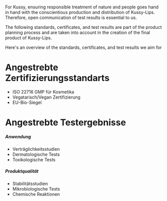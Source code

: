 # 
For Kussy, ensuring responsible treatment of nature and people goes hand in hand with the conscientious production and distribution of Kussy-Lips. Therefore, open communication of test results is essential to us.

The following standards, certificates, and test results are part of the product planning process and are taken into account in the creation of the final product of Kussy-Lips.

Here's an overview of the standards, certificates, and test results we aim for

# Angestrebte Zertifizierungsstandarts 

- ISO 22716 GMP für Kosmetika
- Vegatarisch/Vegan Zertifizierung
- EU-Bio-Siegel

# Angestrebte Testergebnisse

##### Anwendung

- Verträglichkeitsstudien 
- Dermatologische Tests 
- Toxikologische Tests 

##### Produktqualität

- Stabilitätsstudien 
- Mikrobiologische Tests
- Chemische Reaktionen